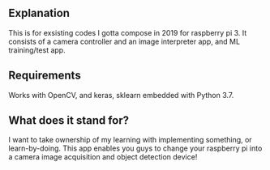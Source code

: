 ## Explanation
This is for exsisting codes I gotta compose in 2019 for raspberry pi 3.
It consists of a camera controller and an image interpreter app, and ML training/test app.

## Requirements 
Works with OpenCV, and keras, sklearn embedded with Python 3.7.

## What does it stand for?
I want to take ownership of my learning with implementing something, or learn-by-doing.
This app enables you guys to change your raspberry pi into a camera image acquisition and object detection device!
